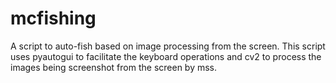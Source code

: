 # mcfishing
A script to auto-fish based on image processing from the screen. This script uses pyautogui to facilitate the keyboard operations and
cv2 to process the images being screenshot from the screen by mss.
